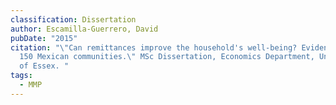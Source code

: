 ```yaml
---
classification: Dissertation
author: Escamilla-Guerrero, David
pubDate: "2015"
citation: "\"Can remittances improve the household's well-being? Evidence from
  150 Mexican communities.\" MSc Dissertation, Economics Department, University
  of Essex. "
tags:
  - MMP
---
```

